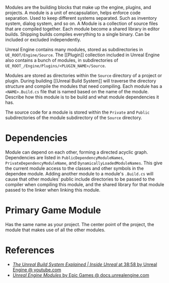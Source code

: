 Modules are the building blocks that make up the engine, plugins, and projects.
A module is a unit of encapsulation, helps enforce code separation.
Used to keep different systems separated.
Such as inventory system, dialog system, and so on.
A Module is a collection of source files that are compiled together.
Each module become a shared library in editor builds.
Shipping builds compiles everything to a single binary.
Can be included or excluded independently.

Unreal Engine contains many modules, stored as subdirectories in `UE_ROOT/Engine/Source`.
The [[Plugin]] collection included in Unreal Engine also contains a bunch of modules, in subdirectories of `UE_ROOT_/Engine/Plugins/<PLUGIN_NAME>/Source`.

Modules are stored as directories within the `Source` directory of a project or plugin.
During building [[Unreal Build System]] will traverse the directory structure and compile the modules that need compiling.
Each module has a `<NAME>.Build.cs` file that is named based on the name of the module.
Describe how this module is to be build and what module dependencies it has.

The source code for a module is stored within the `Private` and `Public` subdirectories of the module subdirectory of the `Source` directory.

# Dependencies

Module can depend on each other, forming a directed acyclic graph.
Dependencies are listed in `PublicDependencyModuleNames`, `PrivateDependencyModuleName`, and `DynamicallyLoadedModuleNames`.
This give the current module access to the classes and other symbols in the dependee module.
Adding another module to a module's `.Build.cs` will cause that other modules' public include directories to be passed to the compiler when compiling this module, and the shared library for that module passed to the linker when linking this module.



# Primary Game Module

Has the same name as your project.
The center point of the project, the module that makes use of all the other modules.


# References

- [_The Unreal Build System Explained | Inside Unreal_ at 38:58 by Unreal Engine @ youtube.com](https://youtu.be/GJZUV8homoo?t=2338)
- [_Unreal Engine Modules_ by Epic Games @ docs.unrealengine.com](https://docs.unrealengine.com/5.0/en-US/unreal-engine-modules/)

